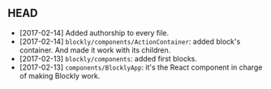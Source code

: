 ## HEAD

- [2017-02-14] Added authorship to every file.
- [2017-02-14] `blockly/components/ActionContainer`: added block's container. And made it work with its children.
- [2017-02-13] `blockly/components`: added first blocks.
- [2017-02-13] `components/BlocklyApp`: it's the React component in charge of making Blockly work.
